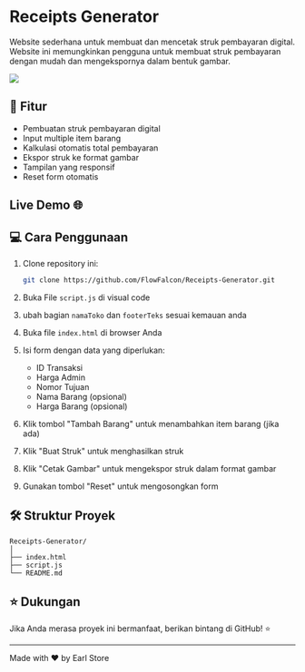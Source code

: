 # Receipts Generator

Website sederhana untuk membuat dan mencetak struk pembayaran digital. Website ini memungkinkan pengguna untuk membuat struk pembayaran dengan mudah dan mengekspornya dalam bentuk gambar.
<div align="center>"
<p>
<img src="https://receipt-generator.flowfalcon.xyz/struk.png" widhth ="250">
</p>
</div>

## 🚀 Fitur

- Pembuatan struk pembayaran digital
- Input multiple item barang
- Kalkulasi otomatis total pembayaran
- Ekspor struk ke format gambar
- Tampilan yang responsif
- Reset form otomatis

## Live Demo 🌐



## 💻 Cara Penggunaan

1. Clone repository ini:
   ```bash
   git clone https://github.com/FlowFalcon/Receipts-Generator.git
   ```
2. Buka File `script.js` di visual code

3. ubah bagian `namaToko` dan `footerTeks` sesuai kemauan anda

4. Buka file `index.html` di browser Anda

5. Isi form dengan data yang diperlukan:
   - ID Transaksi
   - Harga Admin
   - Nomor Tujuan
   - Nama Barang (opsional)
   - Harga Barang (opsional)

6. Klik tombol "Tambah Barang" untuk menambahkan item barang (jika ada)

7. Klik "Buat Struk" untuk menghasilkan struk

8. Klik "Cetak Gambar" untuk mengekspor struk dalam format gambar

9. Gunakan tombol "Reset" untuk mengosongkan form

## 🛠️ Struktur Proyek

```
Receipts-Generator/
│
├── index.html
├── script.js
└── README.md
```

## ⭐ Dukungan

Jika Anda merasa proyek ini bermanfaat, berikan bintang di GitHub! ⭐

---
Made with ❤️ by Earl Store